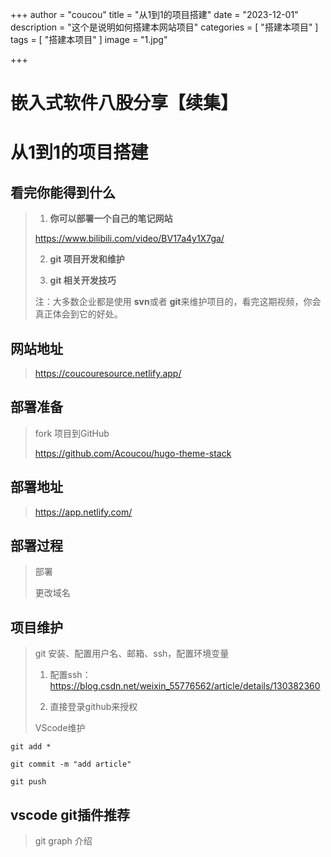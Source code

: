 +++
author = "coucou"
title = "从1到1的项目搭建"
date = "2023-12-01"
description = "这个是说明如何搭建本网站项目"
categories = [
    "搭建本项目"
]
tags = [
    "搭建本项目"
]
image = "1.jpg"

+++

# 嵌入式软件八股分享【续集】

# 从1到1的项目搭建

## 看完你能得到什么

>1. **你可以部署一个自己的笔记网站**
>
>   https://www.bilibili.com/video/BV17a4y1X7ga/
>
>2. **git 项目开发和维护**
>
>3. **git 相关开发技巧**
>
>注：大多数企业都是使用 **svn**或者 **git**来维护项目的，看完这期视频，你会真正体会到它的好处。

## 网站地址

>https://coucouresource.netlify.app/

## 部署准备

>fork 项目到GitHub
>
>https://github.com/Acoucou/hugo-theme-stack

## 部署地址

>https://app.netlify.com/

## 部署过程

>部署
>
>更改域名

## 项目维护

>git 安装、配置用户名、邮箱、ssh，配置环境变量
>
>1. 配置ssh： https://blog.csdn.net/weixin_55776562/article/details/130382360
>
>2. 直接登录github来授权
>
>VScode维护

```git
git add *

git commit -m "add article"

git push
```

## vscode git插件推荐

>git graph 介绍



